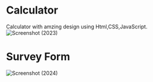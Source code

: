 # Calculator
Calculator with amzing design using Html,CSS,JavaScript.
![Screenshot (2023)](https://github.com/Akagithubit/Assignment/assets/112951411/88654ceb-7290-4b91-bc0c-ff45d868acff)
# Survey Form
![Screenshot (2024)](https://github.com/Akagithubit/Assignment/assets/112951411/d943d425-57dd-4629-80bb-4cdc82ae32d5)



